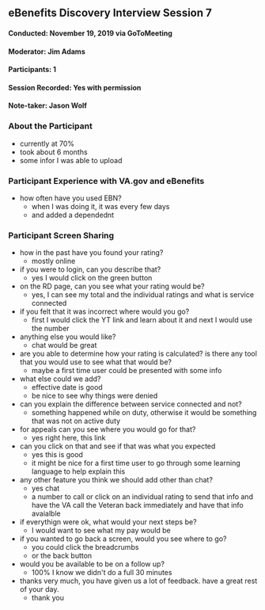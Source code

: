 ## eBenefits Discovery Interview Session 7   
#### Conducted: November 19, 2019 via GoToMeeting  
#### Moderator: Jim Adams  
#### Participants: 1  
#### Session Recorded: Yes with permission
#### Note-taker: Jason Wolf  

### About the Participant
- currently at 70%
- took about 6 months
- some infor I was able to upload

### Participant Experience with VA.gov and eBenefits
- how often have you used EBN?
  - when I was doing it, it was every few days 
  - and added a dependednt

### Participant Screen Sharing
- how in the past have you found your rating?
  - mostly online
- if you were to login, can you describe that?
  - yes I would click on the green button
- on the RD page, can you see what your rating would be?
  - yes, I can see my total and the individual ratings and what is service connected
- if you felt that it was incorrect where would you go?
  - first I would click the YT link and learn about it and next I would use the number
- anything else you would like?
  - chat would be great
- are you able to determine how your rating is calculated? is there any tool that you would use to see what that would be?
  - maybe a first time user could be presented with some info
- what else could we add?
  - effective date is good
  - be nice to see why things were denied
- can you explain the difference between service connected and not?
  - something happened while on duty, otherwise it would be something that was not on active duty
- for appeals can you see where you would go for that?
  - yes right here, this link
- can you click on that and see if that was what you expected
  - yes this is good
  - it might be nice for a first time user to go through some learning language to help explain this
- any other feature you think we should add other than chat?
  - yes chat
  - a number to call or click on an individual rating to send that info and have the VA call the Veteran back immediately and have that info avaialble 
- if everythign were ok, what would your next steps be?
  - I would want to see what my pay would be
- if you wanted to go back a screen, would you see where to go?
  - you could click the breadcrumbs  
  - or the back button
- would you be available to be on a follow up?
  - 100% I know we didn't do a full 30 minutes
- thanks very much, you have given us a lot of feedback.  have a great rest of your day.
  - thank you
